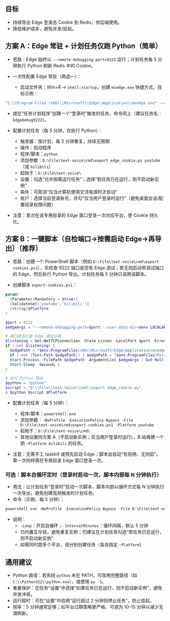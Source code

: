 ## 目标

- 持续导出 Edge 登录态 Cookie 到 Redis，供后端使用。
- 降低维护成本，避免并发/挂起。

## 方案 A：Edge 常驻 + 计划任务仅跑 Python（简单）

- 思路：Edge 始终以 `--remote-debugging-port=9222` 运行；计划任务每 5 分钟执行 Python 刷新 Redis 中的 Cookie。

- 一次性配置 Edge 常驻（两选一）：
  - 启动文件夹：Win+R → `shell:startup`，创建 `msedge.exe` 快捷方式，目标示例：
```cmd
"C:\\Program Files (x86)\\Microsoft\\Edge\\Application\\msedge.exe" --remote-debugging-port=9222 --user-data-dir=%LOCALAPPDATA%\\EdgeCookieExport
```
  - 或在“任务计划程序”创建一个“登录时”触发的任务，命令同上（建议任务名：`EdgeDebug9222`）。

- 配置计划任务（每 5 分钟，仅执行 Python）：
  - 触发器：按计划，每 5 分钟重复，持续无限期
  - 操作：启动程序
  - 程序/脚本：`python`
  - 添加参数：`D:\File\text-voice\cmd\export_edge_cookie.py youtube`（或 `bilibili`）
  - 起始于：`D:\File\text-voice\`
  - 设置：勾选“允许按需运行任务”；选择“若任务已在运行，则不启动新实例”
  - 条件：可取消“仅当计算机使用交流电源时才启动”
  - 账户：选择当前登录账号，并勾“仅当用户登录时运行”（避免桌面会话/配置目录权限问题）

- 注意：首次在该专用目录的 Edge 窗口登录一次对应平台，使 Cookie 持久化。

## 方案 B：一键脚本（自检端口→按需启动 Edge→再导出）（推荐）

- 思路：创建一个 PowerShell 脚本（例如 `D:\File\text-voice\cmd\export-cookies.ps1`），先检查 9222 端口是否有 Edge 调试；若无则启动带调试端口的 Edge，然后执行 Python 导出。计划任务每 5 分钟只调用该脚本。

- 创建脚本 `export-cookies.ps1`：
```powershell
param(
  [Parameter(Mandatory = $true)]
  [ValidateSet('youtube','bilibili')]
  [string]$Platform
)

$port = 9222
$edgeArgs = "--remote-debugging-port=$port --user-data-dir=$env:LOCALAPPDATA\\EdgeCookieExport"

# 端口是否已被 Edge 调试占用
$listening = Get-NetTCPConnection -State Listen -LocalPort $port -ErrorAction SilentlyContinue
if (-not $listening) {
  $edgePath = "$env:ProgramFiles(x86)\Microsoft\Edge\Application\msedge.exe"
  if (-not (Test-Path $edgePath)) { $edgePath = "$env:ProgramFiles\Microsoft\Edge\Application\msedge.exe" }
  Start-Process -FilePath $edgePath -ArgumentList $edgeArgs | Out-Null
  Start-Sleep -Seconds 2
}

# 执行 Python 导出
$python = "python"
$script = "D:\\File\\text-voice\\cmd\\export_edge_cookie.py"
& $python $script $Platform
```

- 配置计划任务（每 5 分钟）：
  - 程序/脚本：`powershell.exe`
  - 添加参数：`-NoProfile -ExecutionPolicy Bypass -File D:\File\text-voice\cmd\export-cookies.ps1 -Platform youtube`
  - 起始于：`D:\File\text-voice\cmd\`
  - 其他设置同方案 A（不启动新实例；仅当用户登录时运行）。B 站再建一个把 `-Platform bilibili` 的任务。

- 注意：无需手工 taskkill 或预先启动 Edge；脚本会自动“有则用、无则启”。第一次同样需在专用目录 Edge 窗口登录一次。

### 可选：脚本自循环定时（登录时启动一次，脚本内部每 N 分钟执行）

- 用法：让计划任务“登录时”启动一次脚本，脚本内部以循环方式每 N 分钟执行一次导出，避免创建高频触发的计划任务。
- 命令（示例，每 5 分钟）：
```powershell
powershell.exe -NoProfile -ExecutionPolicy Bypass -File D:\File\text-voice\cmd\export-cookies.ps1 -Platform youtube -Loop -IntervalMinutes 5
```
- 说明：
  - `-Loop`：开启自循环；`-IntervalMinutes`：循环间隔，默认 5 分钟
  - 已内置互斥锁，避免重复实例；仍建议在计划任务勾选“若任务已在运行，则不启动新实例”
  - 如需同时跑多个平台，请分别创建任务（各自指定 `-Platform`）

## 通用建议

- Python 路径：若系统 `python` 未在 PATH，可改用完整路径（如 `C:\\Python312\\python.exe`），或使用 `py -3`。
- 重叠保护：在任务“设置”中选择“如果任务已在运行，则不启动新实例”，避免并发冲突。
- 运行超时：可在“设置”中启用“运行超过 2 分钟则停止任务”，防止挂起。
- 频率：5 分钟通常足够；如平台过期策略更严格，可调为 10–15 分钟以减少无谓刷新。